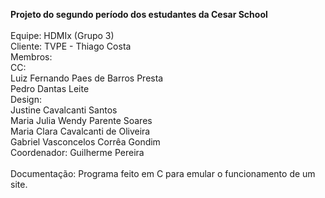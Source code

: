 
 **Projeto do segundo período dos estudantes da Cesar School**\
 \
Equipe: HDMIx (Grupo 3)\
Cliente: TVPE - Thiago Costa\
Membros:\
  CC:\
    Luiz Fernando Paes de Barros Presta\
    Pedro Dantas Leite\
  Design:\
    Justine Cavalcanti Santos\
    Maria Julia Wendy Parente Soares\
    Maria Clara Cavalcanti de Oliveira\
    Gabriel Vasconcelos Corrêa Gondim\
Coordenador: Guilherme Pereira\
\
Documentação:
Programa feito em C para emular o funcionamento de um site. 

